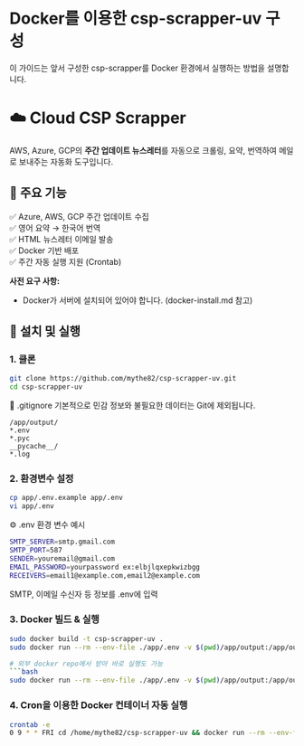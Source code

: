 # Docker를 이용한 csp-scrapper-uv 구성
이 가이드는 앞서 구성한 csp-scrapper를 Docker 환경에서 실행하는 방법을 설명합니다. 

# ☁️ Cloud CSP Scrapper
AWS, Azure, GCP의 **주간 업데이트 뉴스레터**를 자동으로 크롤링, 요약, 번역하여 메일로 보내주는 자동화 도구입니다.

## 📄 주요 기능
✅ Azure, AWS, GCP 주간 업데이트 수집  
✅ 영어 요약 → 한국어 번역  
✅ HTML 뉴스레터 이메일 발송  
✅ Docker 기반 배포  
✅ 주간 자동 실행 지원 (Crontab)

**사전 요구 사항:**
* Docker가 서버에 설치되어 있어야 합니다. (docker-install.md 참고)

## 🚀 설치 및 실행
### 1. 클론
```bash
git clone https://github.com/mythe82/csp-scrapper-uv.git
cd csp-scrapper-uv
```

📄 .gitignore
기본적으로 민감 정보와 불필요한 데이터는 Git에 제외됩니다.
```
/app/output/
*.env
*.pyc
__pycache__/
*.log
```

### 2. 환경변수 설정
```bash
cp app/.env.example app/.env
vi app/.env
```

⚙️ .env 환경 변수 예시
```bash
SMTP_SERVER=smtp.gmail.com
SMTP_PORT=587
SENDER=youremail@gmail.com
EMAIL_PASSWORD=yourpassword ex:elbjlqxepkwizbgg
RECEIVERS=email1@example.com,email2@example.com
```

SMTP, 이메일 수신자 등 정보를 .env에 입력

### 3. Docker 빌드 & 실행
```bash
sudo docker build -t csp-scrapper-uv .
sudo docker run --rm --env-file ./app/.env -v $(pwd)/app/output:/app/output csp-scrapper-uv

# 외부 docker repo에서 받아 바로 실행도 가능
```bash
sudo docker run --rm --env-file ./app/.env -v $(pwd)/app/output:/app/output mythe627/csp-scrapper-uv:1
```

### 4. Cron을 이용한 Docker 컨테이너 자동 실행
```bash
crontab -e
0 9 * * FRI cd /home/mythe82/csp-scrapper-uv && docker run --rm --env-file ./app/.env -v $(pwd)/app/output:/app/output csp-scrapper-uv
```
